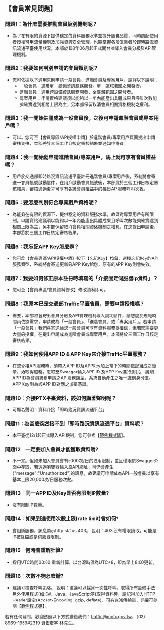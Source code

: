 ## 【會員常見問題】 

### 問題1：為什麼需要推動會員級別機制呢？
- 為了在有限的資源下提供穩定的資料服務水準並提升服務品質，同時調配使用者授權可用流量機制及加強資訊安全管理，也期掌握各加值業者於即時路況資訊流通平臺使用狀況，本部於108年06月起正式開台並導入會員分級及API管理機制。

### 問題2：我要如何判別申請的會員類別呢？ 
- 您可依據以下適用原則申請一般會員、進階會員及專案用戶，請詳以下說明；
  + 一般會員：適用單一設備資訊服務開發、單一區域範圍之開發者。
  + 進階會員：適用跨設備資訊服務開發、全臺灣範圍之開發者。
  + 專案用戶：申請資格建議須以能夠以一年內能產出具體成果且呼叫次數能夠確實達到相關上限為主，另本部保留取消會員相關資格機制之權利。

### 問題3：我一開始註冊成為一般會員後，之後可申請進階會員或專案用戶嗎？ 
- 可以。您可至【會員專區/API授權申請】於進階會員/專案用戶頁面提出申請審核資格，本部將於三個工作日核定審核結果並通知申請者。

### 問題4：我一開始就申請進階會員/專案用戶，馬上就可享有會員權益嗎？ 
- 用戶於交通部即時路況資訊流通平臺註冊進階會員/專案用戶後，系統將會寄送一會員帳號啟動信件，在用戶啟動會員帳號後，本部將於三個工作日核定審核結果，審核通過後才可享有各級會員權益中的每日API服務呼叫次數。

### 問題5：要怎麼判別符合專案用戶資格呢？ 
- 為能夠在有限的資源下，提供穩定的資料服務水準，故須對專案用戶有所限制。申請資格建議須以能夠以一年內能產出具體成果且呼叫次數能夠確實達到相關上限為主，另本部保留取消會員相關資格機制之權利。在您提出申請後，本部將於三個工作日核定審核結果。

### 問題6：我忘記APP Key怎麼辦？  
- 您可於【會員專區/API授權申請】按下【忘記Key】按鈕，選擇忘記Key的API服務類型，系統將會寄送更新的APP Key給您，原有的APP Key則會失效。

### 問題7：我要如何修正原本註冊時填寫的「介接固定伺服器ip資料」？  
- 您可至【會員專區/會員資料修改】修改資料即可。


### 問題8：我原本已是交通部Traffic平臺會員，需要申請授權嗎？ 
- 需要，本部將會寄出會員分級及API管理機制導入說明信件，請您能於規範時間內依據需求，申請成為「一般會員」、「進階會員」或「專案用戶」。若申請「一般會員」我們將寄送給您一般會員可享有資料服務授權信，但若您需要更大量的授權，在提出申請成為進階會員或專案用戶，本部將於三個工作日核定審核結果。

### 問題9：我如何使用APP ID & APP Key來介接Traffic平臺服務？ 
- 在您介接API服務時，須帶入APP ID及APPKey加上當下的時間戳記組成之簽章，始取得服務。您可至Swagger輸入APP ID 及APP Key進行測試。 
說明：APP ID為會員級別申請之API服務類型，系統自動產生之唯一識別身份值。APP Key則為該APP ID對應之加密憑證。

### 問題10：介接PTX平臺資料，該如何顯著聲明呢？ 
- 可顯名聲明：資料介接「即時路況資訊流通平台」

### 問題11：為甚麼突然接不到「即時路況資訊流通平台」資料呢？
- 本平臺從12/1起正式導入API機制，您可參考【<a href="https://github.com/ptxmotc/Sample-code">範例程式碼</a>】。

### 問題12：一定要加入會員才能獲取資料嗎?
- 不一定。但如未加入會員會有5000次/日的取用限制，並且僅限於Swagger介面中存取，若透過瀏覽器輸入原API網址，則仍會產生{"message":"Unauthorized"}的訊息，故建議可申請成為API一般會員以享有基本上限20,000次/日服務次數。

### 問題13：同一APP ID及Key是否有限制IP數量?
- 沒有限制IP數量。

### 問題14：如果到達使用次數上限(rate limit)會如何?
- 會阻斷服務，訊息顯示http status 403。 說明：403 沒有權限讀取，可能是IP被阻檔或是伺服器限制。

### 問題15：何時會重新計算?
- 採用UTC時間00:00 重新計算。以台灣時區為UTC+8，即為早上8:00更新。

### 問題16：次數不夠怎麼辦?
- 建議可檢查呼叫策略。 
說明：建議可以採用一次性呼叫，取得所有設備手法
另外使用程式(如:C#、Java、JavaScript等)取得資料時，請記得加入HTTP Header設定(Accept-Encoding: gzip, deflate)，可有效減傳輸量，詳細可參閱【<a href="https://github.com/ptxmotc/Sample-code">範例程式碼</a>】。

      
若有任何疑問，歡迎透過以下方式聯絡我們：traffic@motc.gov.tw，（02） 8969-1969#2319 資拓宏宇 林先生。  
